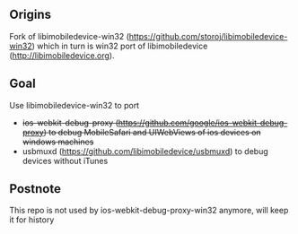 ## Origins ##
Fork of libimobiledevice-win32 (https://github.com/storoj/libimobiledevice-win32) which in turn is win32 port of libimobiledevice (http://libimobiledevice.org).

## Goal ##
Use libimobiledevice-win32 to port 

- <del>ios-webkit-debug-proxy (https://github.com/google/ios-webkit-debug-proxy) to debug MobileSafari and UIWebViews of ios devices on windows machines</del>
- usbmuxd (https://github.com/libimobiledevice/usbmuxd) to debug devices without iTunes

## Postnote ##
This repo is not used by ios-webkit-debug-proxy-win32 anymore, will keep it for history
